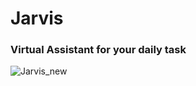 # Jarvis
<h3>Virtual Assistant for your daily task</h3>

![Jarvis_new](https://user-images.githubusercontent.com/25238926/93017698-55dd3680-f5e8-11ea-8025-378f2b5f1c16.gif)

